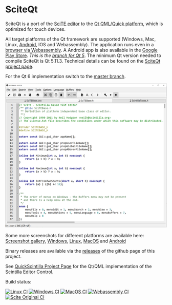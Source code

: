 # SciteQt

SciteQt is a port of the [SciTE editor](https://www.scintilla.org/SciTE.html) to the [Qt QML/Quick platform](https://www.qt.io/), which is optimized for touch devices.

All target platforms of the Qt framework are supported (Windows, Mac, Linux, [Android](https://play.google.com/store/apps/details?id=org.scintilla.sciteqt), IOS and Webassembly). 
The application runs even in a [browser via Webassembly](https://mneuroth.github.io/SciTEQtWASM/). A Android app is also available in the [Google Play Store](https://play.google.com/store/apps/details?id=org.scintilla.sciteqt).
_This is the [branch for Qt 5](https://github.com/mneuroth/SciTEQt/tree/qt5_branch)_. The minimum Qt version needed to compile SciteQt is Qt 5.11.3. Technical details can be found on the [SciteQt project page](scite/qt/README.md).

For the Qt 6 implementation switch to the [master branch](https://github.com/mneuroth/SciTEQt/tree/master).

<img src="scite/qt/doc/sciteqt_new_win.png" alt="SciTEQt screenshot" >

Some more screenshots for different platforms are available here: [Screenshot gallery](scite/qt/doc/README.md), [Windows](scite/qt/doc/sciteqt_new_menu_win.png), [Linux](scite/qt/doc/sciteqt_ubuntu.png), [MacOS](scite/qt/doc/sciteqt_macos.png) and [Android](scite/qt/doc/sciteqt_android.png)

Binary releases are available via the [releases](https://github.com/mneuroth/SciTEQt/releases) of the github page of this project.

See [QuickScintilla Project Page](https://github.com/mneuroth/QuickScintilla) for the Qt/QML implementation of the Scintilla Editor Control.

Build status: 

[![Linux CI](https://github.com/mneuroth/SciTEQt/workflows/Linux%20CI/badge.svg)](https://github.com/mneuroth/SciTEQt/actions)
[![Windows CI](https://github.com/mneuroth/SciTEQt/workflows/Windows%20CI/badge.svg)](https://github.com/mneuroth/SciTEQt/actions)
[![MacOS CI](https://github.com/mneuroth/SciTEQt/workflows/MacOS%20CI/badge.svg)](https://github.com/mneuroth/SciTEQt/actions)
[![Webassembly CI](https://github.com/mneuroth/SciTEQt/workflows/WASM%20CI/badge.svg)](https://github.com/mneuroth/SciTEQt/actions)
[![Scite Original CI](https://github.com/mneuroth/SciTEQt/workflows/Scite%20Original%20CI/badge.svg)](https://github.com/mneuroth/SciTEQt/actions)
